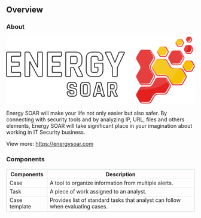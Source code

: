 ## Overview

### About
![](Energy-SOAR-2.svg)

Energy SOAR will make your life not only easier but also safer. By connecting with security tools and by analyzing IP, URL, files and others elements, Energy SOAR will take significant place in your imagination about working in IT Security business.

View more: <https://energysoar.com>

### Components
<table style="width: 100%; border: 1px solid #e1e4e5;">
<tbody>
<tr>
<th style="border: 1px solid #e1e4e5;">Components</th>
<th style="border: 1px solid #e1e4e5;">Description</th>
</tr>
<tr>
<td style="border: 1px solid #e1e4e5;">Case</td>
<td style="border: 1px solid #e1e4e5;">A tool to organize information from multiple alerts.</td>
</tr>
<tr>
<td style="border: 1px solid #e1e4e5;">Task</td>
<td style="border: 1px solid #e1e4e5;">A piece of work assigned to an analyst.</td>
</tr>
<tr>
<td style="border: 1px solid #e1e4e5;">Case template</td>
<td style="border: 1px solid #e1e4e5;">Provides list of standard tasks that analyst can follow when evaluating cases.</td>
</tr>
</tbody>
</table>